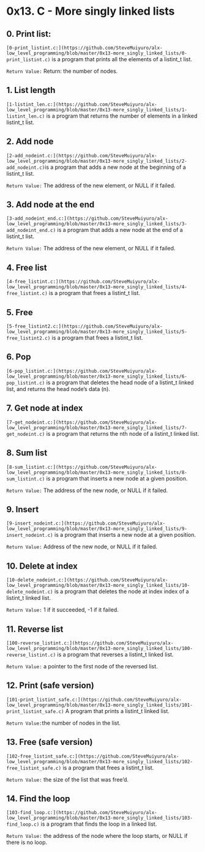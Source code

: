# 0x13. C - More singly linked lists

## 0. Print list:

`[0-print_listint.c:](https://github.com/SteveMuiyuro/alx-low_level_programming/blob/master/0x13-more_singly_linked_lists/0-print_listint.c)` is a program that prints all the elements of a listint_t list.

`Return Value:` Return: the number of nodes.

## 1. List length

`[1-listint_len.c:](https://github.com/SteveMuiyuro/alx-low_level_programming/blob/master/0x13-more_singly_linked_lists/1-listint_len.c)` is a program that returns the number of elements in a linked listint_t list.

## 2. Add node

`[2-add_nodeint.c:](https://github.com/SteveMuiyuro/alx-low_level_programming/blob/master/0x13-more_singly_linked_lists/2-add_nodeint.c)`is a program that adds a new node at the beginning of a listint_t list.

`Return Value:` The address of the new element, or NULL if it failed.

## 3. Add node at the end

`[3-add_nodeint_end.c:](https://github.com/SteveMuiyuro/alx-low_level_programming/blob/master/0x13-more_singly_linked_lists/3-add_nodeint_end.c)` is a program that adds a new node at the end of a listint_t list.

`Return Value:` The address of the new element, or NULL if it failed.

## 4. Free list

`[4-free_listint.c:](https://github.com/SteveMuiyuro/alx-low_level_programming/blob/master/0x13-more_singly_linked_lists/4-free_listint.c)` is a program that frees a listint_t list.

## 5. Free

`[5-free_listint2.c:](https://github.com/SteveMuiyuro/alx-low_level_programming/blob/master/0x13-more_singly_linked_lists/5-free_listint2.c)` is a program that frees a listint_t list.

## 6. Pop

`[6-pop_listint.c:](https://github.com/SteveMuiyuro/alx-low_level_programming/blob/master/0x13-more_singly_linked_lists/6-pop_listint.c)` is a program that deletes the head node of a listint_t linked list, and returns the head node’s data (n).

## 7. Get node at index

`[7-get_nodeint.c:](https://github.com/SteveMuiyuro/alx-low_level_programming/blob/master/0x13-more_singly_linked_lists/7-get_nodeint.c)` is a program that returns the nth node of a listint_t linked list.

## 8. Sum list

`[8-sum_listint.c:](https://github.com/SteveMuiyuro/alx-low_level_programming/blob/master/0x13-more_singly_linked_lists/8-sum_listint.c)` is a program that inserts a new node at a given position.

`Return Value:` The address of the new node, or NULL if it failed.

## 9. Insert

`[9-insert_nodeint.c:](https://github.com/SteveMuiyuro/alx-low_level_programming/blob/master/0x13-more_singly_linked_lists/9-insert_nodeint.c)` is a program that inserts a new node at a given position.

`Return Value:` Address of the new node, or NULL if it failed.

## 10. Delete at index

`[10-delete_nodeint.c:](https://github.com/SteveMuiyuro/alx-low_level_programming/blob/master/0x13-more_singly_linked_lists/10-delete_nodeint.c)` is a program that deletes the node at index index of a listint_t linked list.

`Return Value:` 1 if it succeeded, -1 if it failed.

## 11. Reverse list

`[100-reverse_listint.c:](https://github.com/SteveMuiyuro/alx-low_level_programming/blob/master/0x13-more_singly_linked_lists/100-reverse_listint.c)` is a program that reverses a listint_t linked list.

`Return Value:` a pointer to the first node of the reversed list.

## 12. Print (safe version)

`[101-print_listint_safe.c:](https://github.com/SteveMuiyuro/alx-low_level_programming/blob/master/0x13-more_singly_linked_lists/101-print_listint_safe.c)` A program that prints a listint_t linked list.

`Return Value:`the number of nodes in the list.

## 13. Free (safe version)

`[102-free_listint_safe.c:](https://github.com/SteveMuiyuro/alx-low_level_programming/blob/master/0x13-more_singly_linked_lists/102-free_listint_safe.c)` is a program that frees a listint_t list.

`Return Value:` the size of the list that was free’d.

## 14. Find the loop

`[103-find_loop.c:](https://github.com/SteveMuiyuro/alx-low_level_programming/blob/master/0x13-more_singly_linked_lists/103-find_loop.c)` is a program that finds the loop in a linked list.

`Return Value:` the address of the node where the loop starts, or NULL if there is no loop.
